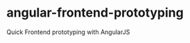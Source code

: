 angular-frontend-prototyping
============================

Quick Frontend prototyping with AngularJS
